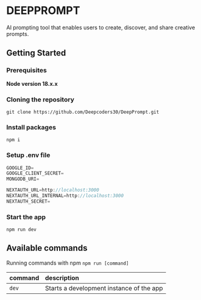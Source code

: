 # DEEPPROMPT
AI prompting tool that enables users to create, discover, and share creative prompts.

## Getting Started

### Prerequisites

**Node version 18.x.x**

### Cloning the repository

```shell
git clone https://github.com/Deepcoders30/DeepPrompt.git
```

### Install packages

```shell
npm i
```

### Setup .env file


```js
GOOGLE_ID=
GOOGLE_CLIENT_SECRET=
MONGODB_URI=

NEXTAUTH_URL=http://localhost:3000
NEXTAUTH_URL_INTERNAL=http://localhost:3000
NEXTAUTH_SECRET=
```

### Start the app

```shell
npm run dev
```

## Available commands

Running commands with npm `npm run [command]`

| command         | description                              |
| :-------------- | :--------------------------------------- |
| `dev`           | Starts a development instance of the app |
